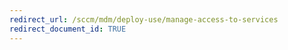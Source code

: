 ```yaml
---
redirect_url: /sccm/mdm/deploy-use/manage-access-to-services
redirect_document_id: TRUE
---
```

